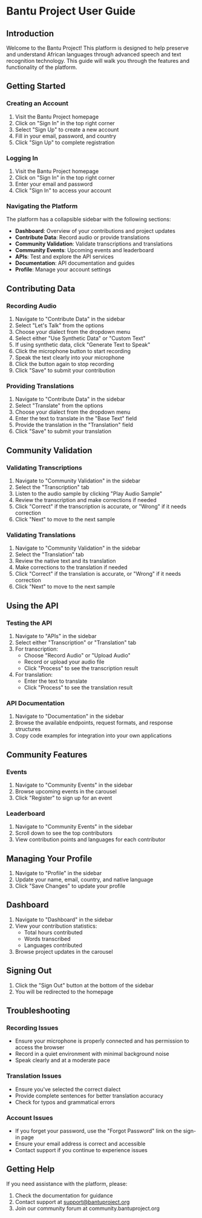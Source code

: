 # Bantu Project User Guide

## Introduction

Welcome to the Bantu Project! This platform is designed to help preserve and understand African languages through advanced speech and text recognition technology. This guide will walk you through the features and functionality of the platform.

## Getting Started

### Creating an Account

1. Visit the Bantu Project homepage
2. Click on "Sign In" in the top right corner
3. Select "Sign Up" to create a new account
4. Fill in your email, password, and country
5. Click "Sign Up" to complete registration

### Logging In

1. Visit the Bantu Project homepage
2. Click on "Sign In" in the top right corner
3. Enter your email and password
4. Click "Sign In" to access your account

### Navigating the Platform

The platform has a collapsible sidebar with the following sections:

- **Dashboard**: Overview of your contributions and project updates
- **Contribute Data**: Record audio or provide translations
- **Community Validation**: Validate transcriptions and translations
- **Community Events**: Upcoming events and leaderboard
- **APIs**: Test and explore the API services
- **Documentation**: API documentation and guides
- **Profile**: Manage your account settings

## Contributing Data

### Recording Audio

1. Navigate to "Contribute Data" in the sidebar
2. Select "Let's Talk" from the options
3. Choose your dialect from the dropdown menu
4. Select either "Use Synthetic Data" or "Custom Text"
5. If using synthetic data, click "Generate Text to Speak"
6. Click the microphone button to start recording
7. Speak the text clearly into your microphone
8. Click the button again to stop recording
9. Click "Save" to submit your contribution

### Providing Translations

1. Navigate to "Contribute Data" in the sidebar
2. Select "Translate" from the options
3. Choose your dialect from the dropdown menu
4. Enter the text to translate in the "Base Text" field
5. Provide the translation in the "Translation" field
6. Click "Save" to submit your translation

## Community Validation

### Validating Transcriptions

1. Navigate to "Community Validation" in the sidebar
2. Select the "Transcription" tab
3. Listen to the audio sample by clicking "Play Audio Sample"
4. Review the transcription and make corrections if needed
5. Click "Correct" if the transcription is accurate, or "Wrong" if it needs correction
6. Click "Next" to move to the next sample

### Validating Translations

1. Navigate to "Community Validation" in the sidebar
2. Select the "Translation" tab
3. Review the native text and its translation
4. Make corrections to the translation if needed
5. Click "Correct" if the translation is accurate, or "Wrong" if it needs correction
6. Click "Next" to move to the next sample

## Using the API

### Testing the API

1. Navigate to "APIs" in the sidebar
2. Select either "Transcription" or "Translation" tab
3. For transcription:
   - Choose "Record Audio" or "Upload Audio"
   - Record or upload your audio file
   - Click "Process" to see the transcription result
4. For translation:
   - Enter the text to translate
   - Click "Process" to see the translation result

### API Documentation

1. Navigate to "Documentation" in the sidebar
2. Browse the available endpoints, request formats, and response structures
3. Copy code examples for integration into your own applications

## Community Features

### Events

1. Navigate to "Community Events" in the sidebar
2. Browse upcoming events in the carousel
3. Click "Register" to sign up for an event

### Leaderboard

1. Navigate to "Community Events" in the sidebar
2. Scroll down to see the top contributors
3. View contribution points and languages for each contributor

## Managing Your Profile

1. Navigate to "Profile" in the sidebar
2. Update your name, email, country, and native language
3. Click "Save Changes" to update your profile

## Dashboard

1. Navigate to "Dashboard" in the sidebar
2. View your contribution statistics:
   - Total hours contributed
   - Words transcribed
   - Languages contributed
3. Browse project updates in the carousel

## Signing Out

1. Click the "Sign Out" button at the bottom of the sidebar
2. You will be redirected to the homepage

## Troubleshooting

### Recording Issues

- Ensure your microphone is properly connected and has permission to access the browser
- Record in a quiet environment with minimal background noise
- Speak clearly and at a moderate pace

### Translation Issues

- Ensure you've selected the correct dialect
- Provide complete sentences for better translation accuracy
- Check for typos and grammatical errors

### Account Issues

- If you forget your password, use the "Forgot Password" link on the sign-in page
- Ensure your email address is correct and accessible
- Contact support if you continue to experience issues

## Getting Help

If you need assistance with the platform, please:

1. Check the documentation for guidance
2. Contact support at support@bantuproject.org
3. Join our community forum at community.bantuproject.org